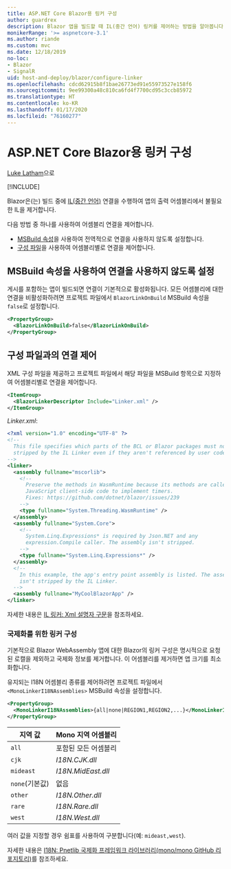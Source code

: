 ```yaml
---
title: ASP.NET Core Blazor용 링커 구성
author: guardrex
description: Blazor 앱을 빌드할 때 IL(중간 언어) 링커를 제어하는 방법을 알아봅니다.
monikerRange: '>= aspnetcore-3.1'
ms.author: riande
ms.custom: mvc
ms.date: 12/18/2019
no-loc:
- Blazor
- SignalR
uid: host-and-deploy/blazor/configure-linker
ms.openlocfilehash: cdcd62915b8f1bae26773ed91e55973527e158f6
ms.sourcegitcommit: 9ee99300a48c810ca6fd4f7700cd95c3ccb85972
ms.translationtype: HT
ms.contentlocale: ko-KR
ms.lasthandoff: 01/17/2020
ms.locfileid: "76160277"
---
```

# <a name="configure-the-linker-for-aspnet-core-opno-locblazor"></a>ASP.NET Core Blazor용 링커 구성

[Luke Latham](https://github.com/guardrex)으로

[!INCLUDE[](~/includes/blazorwasm-preview-notice.md)]

Blazor은(는) 빌드 중에 [IL(중간 언어)](/dotnet/standard/managed-code#intermediate-language--execution) 연결을 수행하여 앱의 출력 어셈블리에서 불필요한 IL을 제거합니다.

다음 방법 중 하나를 사용하여 어셈블리 연결을 제어합니다.

* [MSBuild 속성](#disable-linking-with-a-msbuild-property)을 사용하여 전역적으로 연결을 사용하지 않도록 설정합니다.
* [구성 파일](#control-linking-with-a-configuration-file)을 사용하여 어셈블리별로 연결을 제어합니다.

## <a name="disable-linking-with-a-msbuild-property"></a>MSBuild 속성을 사용하여 연결을 사용하지 않도록 설정

게시를 포함하는 앱이 빌드되면 연결이 기본적으로 활성화됩니다. 모든 어셈블리에 대한 연결을 비활성화하려면 프로젝트 파일에서 `BlazorLinkOnBuild` MSBuild 속성을 `false`로 설정합니다.

```xml
<PropertyGroup>
  <BlazorLinkOnBuild>false</BlazorLinkOnBuild>
</PropertyGroup>
```

## <a name="control-linking-with-a-configuration-file"></a>구성 파일과의 연결 제어

XML 구성 파일을 제공하고 프로젝트 파일에서 해당 파일을 MSBuild 항목으로 지정하여 어셈블리별로 연결을 제어합니다.

```xml
<ItemGroup>
  <BlazorLinkerDescriptor Include="Linker.xml" />
</ItemGroup>
```

*Linker.xml*:

```xml
<?xml version="1.0" encoding="UTF-8" ?>
<!--
  This file specifies which parts of the BCL or Blazor packages must not be
  stripped by the IL Linker even if they aren't referenced by user code.
-->
<linker>
  <assembly fullname="mscorlib">
    <!--
      Preserve the methods in WasmRuntime because its methods are called by 
      JavaScript client-side code to implement timers.
      Fixes: https://github.com/dotnet/blazor/issues/239
    -->
    <type fullname="System.Threading.WasmRuntime" />
  </assembly>
  <assembly fullname="System.Core">
    <!--
      System.Linq.Expressions* is required by Json.NET and any 
      expression.Compile caller. The assembly isn't stripped.
    -->
    <type fullname="System.Linq.Expressions*" />
  </assembly>
  <!--
    In this example, the app's entry point assembly is listed. The assembly
    isn't stripped by the IL Linker.
  -->
  <assembly fullname="MyCoolBlazorApp" />
</linker>
```

자세한 내용은 [IL 링커: Xml 설명자 구문](https://github.com/mono/linker/blob/master/src/linker/README.md#syntax-of-xml-descriptor)을 참조하세요.

### <a name="configure-the-linker-for-internationalization"></a>국제화를 위한 링커 구성

기본적으로 Blazor WebAssembly 앱에 대한 Blazor의 링커 구성은 명시적으로 요청된 로캘을 제외하고 국제화 정보를 제거합니다. 이 어셈블리를 제거하면 앱 크기를 최소화합니다.

유지되는 I18N 어셈블리 종류를 제어하려면 프로젝트 파일에서 `<MonoLinkerI18NAssemblies>` MSBuild 속성을 설정합니다.

```xml
<PropertyGroup>
  <MonoLinkerI18NAssemblies>{all|none|REGION1,REGION2,...}</MonoLinkerI18NAssemblies>
</PropertyGroup>
```

| 지역 값     | Mono 지역 어셈블리    |
| ---------------- | ----------------------- |
| `all`            | 포함된 모든 어셈블리 |
| `cjk`            | *I18N.CJK.dll*          |
| `mideast`        | *I18N.MidEast.dll*      |
| `none`(기본값) | 없음                    |
| `other`          | *I18N.Other.dll*        |
| `rare`           | *I18N.Rare.dll*         |
| `west`           | *I18N.West.dll*         |

여러 값을 지정할 경우 쉼표를 사용하여 구분합니다(예: `mideast,west`).

자세한 내용은 [I18N: Pnetlib 국제화 프레임워크 라이브러리(mono/mono GitHub 리포지토리)](https://github.com/mono/mono/tree/master/mcs/class/I18N)를 참조하세요.
